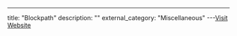 ---
title: "Blockpath"
description: ""
external_category: "Miscellaneous"
---[Visit Website](https://blockpath.com/)

